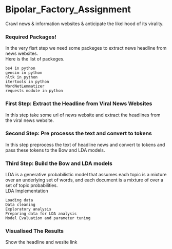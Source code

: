 # Bipolar_Factory_Assignment
Crawl news &amp; information websites & anticipate the likelihood of its virality.

### Required Packages!
In the very fisrt step we need some packeges to extract news headline from news websites.\
Here is the list of packeges.
     
    bs4 in python
    gensim in python
    nltk in python
    itertools in python
    WordNetLemmatizer
    requests module in python
 
### First Step: Extract the Headline from Viral News Websites
In this step take some url of news website and extract the headlines from the viral news website.
### Second Step: Pre processs the text and convert to tokens
In this step preprocess the text of headline news and convert to tokens and pass these tokens to the Bow and LDA models.
### Third Step: Build the Bow and LDA models
LDA is a generative probabilistic model that assumes each topic is a mixture over an underlying set of words, and each document is a mixture of over a set of topic probabilities.\
LDA Implementation

    Loading data
    Data cleaning
    Exploratory analysis
    Preparing data for LDA analysis
    Model Evaluation and parameter tuning


### Visualised The Results
Show the headline and wesite link
